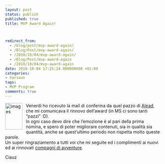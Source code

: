 ```yaml
---
layout: post
status: publish
published: true
title: MVP Award Again!



redirect_from: 
  - /blog/post/mvp-award-again/
  - /Blog/Post/mvp-award-again/
  - /2010/10/04/mvp-award-again/
  - /Blog/Post/mvp-award-again
  - /2010/10/04/mvp-award-again
date: 2010-10-04 17:25:24.000000000 +01:00
categories:
- Various
tags:
- MVP Program
comments: true
---
```

<p><img style="background-image: none; border-bottom: 0px; border-left: 0px; margin: 0px 11px 0px 0px; padding-left: 0px; padding-right: 0px; display: inline; float: left; border-top: 0px; border-right: 0px; padding-top: 0px" title="images" border="0" alt="images" align="left" src="http://tostring.it/UserFiles/imperugo/images_3.jpg" width="56" height="86" /></p>  <p>Venerdì ho ricevuto la mail di conferma da quel pazzo di <a title="Alessandro Teglia&#39;s Blog" href="http://blogs.technet.com/b/alead_msft/" rel="nofollow" target="_blank">Alead</a>, che mi comunicava il rinnovo dell’award (in MS ci sono tanti “pazzi” :D).    <br />In ogni caso devo dire che l’emozione è al pari della prima nomina, e spero di poter migliorare contenuti, sia in qualità sia quantità, anche se quest’ultimo periodo non rispetta molto queste parole.    <br />Un super ringraziamento a tutti voi che mi seguite ed i complimenti ai nuovi ed ai rinnovati <a title="MVP Program" href="http://blogs.msdn.com/b/mvpawardprogram/" rel="nofollow" target="_blank">compagni di avventure</a>.</p>  <p>Ciauz</p>

